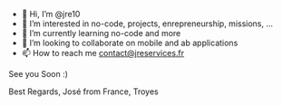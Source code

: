 - 👋 Hi, I’m @jre10
- 👀 I’m interested in no-code, projects, enrepreneurship, missions, ...
- 🌱 I’m currently learning no-code and more
- 💞️ I’m looking to collaborate on mobile and ab applications
- 📫 How to reach me contact@jreservices.fr

See you Soon :)

Best Regards, José from France, Troyes

<!---
jre10/jre10 is a ✨ special ✨ repository because its `README.md` (this file) appears on your GitHub profile.
You can click the Preview link to take a look at your changes.
--->
